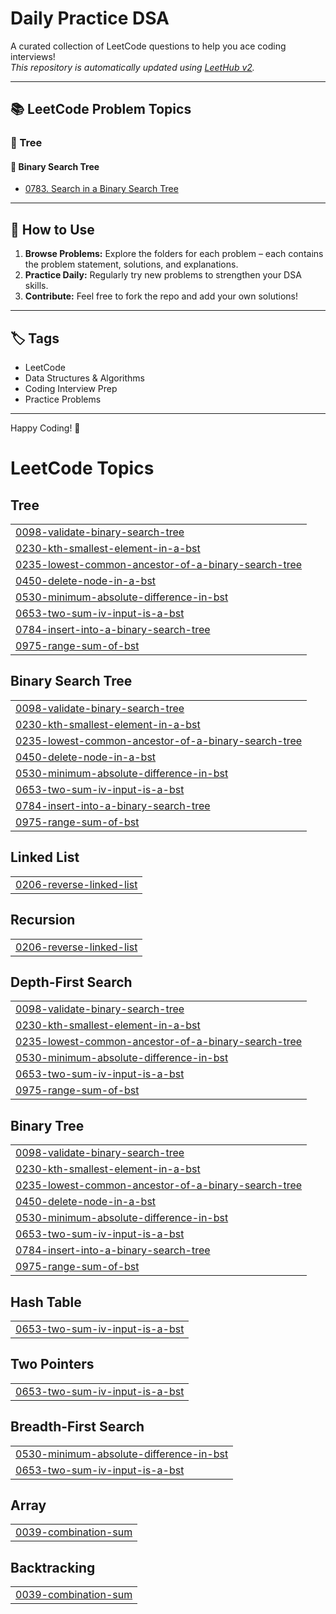 # Daily Practice DSA

A curated collection of LeetCode questions to help you ace coding interviews!  
_This repository is automatically updated using [LeetHub v2](https://github.com/arunbhardwaj/LeetHub-2.0)._

---

## 📚 LeetCode Problem Topics

### 🌳 Tree

#### 🔎 Binary Search Tree

- [0783. Search in a Binary Search Tree](https://github.com/adarsh-priydarshi-5646/Daily-Practice-DSA-Ap/tree/master/0783-search-in-a-binary-search-tree)

---

## 🚀 How to Use

1. **Browse Problems:** Explore the folders for each problem – each contains the problem statement, solutions, and explanations.
2. **Practice Daily:** Regularly try new problems to strengthen your DSA skills.
3. **Contribute:** Feel free to fork the repo and add your own solutions!

---

## 🏷️ Tags

- LeetCode
- Data Structures & Algorithms
- Coding Interview Prep
- Practice Problems

---

Happy Coding! 🚀

<!---LeetCode Topics Start-->
# LeetCode Topics
## Tree
|  |
| ------- |
| [0098-validate-binary-search-tree](https://github.com/adarsh-priydarshi-5646/Daily-DSA-Practice-LeetCode/tree/master/0098-validate-binary-search-tree) |
| [0230-kth-smallest-element-in-a-bst](https://github.com/adarsh-priydarshi-5646/Daily-DSA-Practice-LeetCode/tree/master/0230-kth-smallest-element-in-a-bst) |
| [0235-lowest-common-ancestor-of-a-binary-search-tree](https://github.com/adarsh-priydarshi-5646/Daily-DSA-Practice-LeetCode/tree/master/0235-lowest-common-ancestor-of-a-binary-search-tree) |
| [0450-delete-node-in-a-bst](https://github.com/adarsh-priydarshi-5646/Daily-DSA-Practice-LeetCode/tree/master/0450-delete-node-in-a-bst) |
| [0530-minimum-absolute-difference-in-bst](https://github.com/adarsh-priydarshi-5646/Daily-DSA-Practice-LeetCode/tree/master/0530-minimum-absolute-difference-in-bst) |
| [0653-two-sum-iv-input-is-a-bst](https://github.com/adarsh-priydarshi-5646/Daily-DSA-Practice-LeetCode/tree/master/0653-two-sum-iv-input-is-a-bst) |
| [0784-insert-into-a-binary-search-tree](https://github.com/adarsh-priydarshi-5646/Daily-DSA-Practice-LeetCode/tree/master/0784-insert-into-a-binary-search-tree) |
| [0975-range-sum-of-bst](https://github.com/adarsh-priydarshi-5646/Daily-DSA-Practice-LeetCode/tree/master/0975-range-sum-of-bst) |
## Binary Search Tree
|  |
| ------- |
| [0098-validate-binary-search-tree](https://github.com/adarsh-priydarshi-5646/Daily-DSA-Practice-LeetCode/tree/master/0098-validate-binary-search-tree) |
| [0230-kth-smallest-element-in-a-bst](https://github.com/adarsh-priydarshi-5646/Daily-DSA-Practice-LeetCode/tree/master/0230-kth-smallest-element-in-a-bst) |
| [0235-lowest-common-ancestor-of-a-binary-search-tree](https://github.com/adarsh-priydarshi-5646/Daily-DSA-Practice-LeetCode/tree/master/0235-lowest-common-ancestor-of-a-binary-search-tree) |
| [0450-delete-node-in-a-bst](https://github.com/adarsh-priydarshi-5646/Daily-DSA-Practice-LeetCode/tree/master/0450-delete-node-in-a-bst) |
| [0530-minimum-absolute-difference-in-bst](https://github.com/adarsh-priydarshi-5646/Daily-DSA-Practice-LeetCode/tree/master/0530-minimum-absolute-difference-in-bst) |
| [0653-two-sum-iv-input-is-a-bst](https://github.com/adarsh-priydarshi-5646/Daily-DSA-Practice-LeetCode/tree/master/0653-two-sum-iv-input-is-a-bst) |
| [0784-insert-into-a-binary-search-tree](https://github.com/adarsh-priydarshi-5646/Daily-DSA-Practice-LeetCode/tree/master/0784-insert-into-a-binary-search-tree) |
| [0975-range-sum-of-bst](https://github.com/adarsh-priydarshi-5646/Daily-DSA-Practice-LeetCode/tree/master/0975-range-sum-of-bst) |
## Linked List
|  |
| ------- |
| [0206-reverse-linked-list](https://github.com/adarsh-priydarshi-5646/Daily-DSA-Practice-LeetCode/tree/master/0206-reverse-linked-list) |
## Recursion
|  |
| ------- |
| [0206-reverse-linked-list](https://github.com/adarsh-priydarshi-5646/Daily-DSA-Practice-LeetCode/tree/master/0206-reverse-linked-list) |
## Depth-First Search
|  |
| ------- |
| [0098-validate-binary-search-tree](https://github.com/adarsh-priydarshi-5646/Daily-DSA-Practice-LeetCode/tree/master/0098-validate-binary-search-tree) |
| [0230-kth-smallest-element-in-a-bst](https://github.com/adarsh-priydarshi-5646/Daily-DSA-Practice-LeetCode/tree/master/0230-kth-smallest-element-in-a-bst) |
| [0235-lowest-common-ancestor-of-a-binary-search-tree](https://github.com/adarsh-priydarshi-5646/Daily-DSA-Practice-LeetCode/tree/master/0235-lowest-common-ancestor-of-a-binary-search-tree) |
| [0530-minimum-absolute-difference-in-bst](https://github.com/adarsh-priydarshi-5646/Daily-DSA-Practice-LeetCode/tree/master/0530-minimum-absolute-difference-in-bst) |
| [0653-two-sum-iv-input-is-a-bst](https://github.com/adarsh-priydarshi-5646/Daily-DSA-Practice-LeetCode/tree/master/0653-two-sum-iv-input-is-a-bst) |
| [0975-range-sum-of-bst](https://github.com/adarsh-priydarshi-5646/Daily-DSA-Practice-LeetCode/tree/master/0975-range-sum-of-bst) |
## Binary Tree
|  |
| ------- |
| [0098-validate-binary-search-tree](https://github.com/adarsh-priydarshi-5646/Daily-DSA-Practice-LeetCode/tree/master/0098-validate-binary-search-tree) |
| [0230-kth-smallest-element-in-a-bst](https://github.com/adarsh-priydarshi-5646/Daily-DSA-Practice-LeetCode/tree/master/0230-kth-smallest-element-in-a-bst) |
| [0235-lowest-common-ancestor-of-a-binary-search-tree](https://github.com/adarsh-priydarshi-5646/Daily-DSA-Practice-LeetCode/tree/master/0235-lowest-common-ancestor-of-a-binary-search-tree) |
| [0450-delete-node-in-a-bst](https://github.com/adarsh-priydarshi-5646/Daily-DSA-Practice-LeetCode/tree/master/0450-delete-node-in-a-bst) |
| [0530-minimum-absolute-difference-in-bst](https://github.com/adarsh-priydarshi-5646/Daily-DSA-Practice-LeetCode/tree/master/0530-minimum-absolute-difference-in-bst) |
| [0653-two-sum-iv-input-is-a-bst](https://github.com/adarsh-priydarshi-5646/Daily-DSA-Practice-LeetCode/tree/master/0653-two-sum-iv-input-is-a-bst) |
| [0784-insert-into-a-binary-search-tree](https://github.com/adarsh-priydarshi-5646/Daily-DSA-Practice-LeetCode/tree/master/0784-insert-into-a-binary-search-tree) |
| [0975-range-sum-of-bst](https://github.com/adarsh-priydarshi-5646/Daily-DSA-Practice-LeetCode/tree/master/0975-range-sum-of-bst) |
## Hash Table
|  |
| ------- |
| [0653-two-sum-iv-input-is-a-bst](https://github.com/adarsh-priydarshi-5646/Daily-DSA-Practice-LeetCode/tree/master/0653-two-sum-iv-input-is-a-bst) |
## Two Pointers
|  |
| ------- |
| [0653-two-sum-iv-input-is-a-bst](https://github.com/adarsh-priydarshi-5646/Daily-DSA-Practice-LeetCode/tree/master/0653-two-sum-iv-input-is-a-bst) |
## Breadth-First Search
|  |
| ------- |
| [0530-minimum-absolute-difference-in-bst](https://github.com/adarsh-priydarshi-5646/Daily-DSA-Practice-LeetCode/tree/master/0530-minimum-absolute-difference-in-bst) |
| [0653-two-sum-iv-input-is-a-bst](https://github.com/adarsh-priydarshi-5646/Daily-DSA-Practice-LeetCode/tree/master/0653-two-sum-iv-input-is-a-bst) |
## Array
|  |
| ------- |
| [0039-combination-sum](https://github.com/adarsh-priydarshi-5646/Daily-DSA-Practice-LeetCode/tree/master/0039-combination-sum) |
## Backtracking
|  |
| ------- |
| [0039-combination-sum](https://github.com/adarsh-priydarshi-5646/Daily-DSA-Practice-LeetCode/tree/master/0039-combination-sum) |
<!---LeetCode Topics End-->

